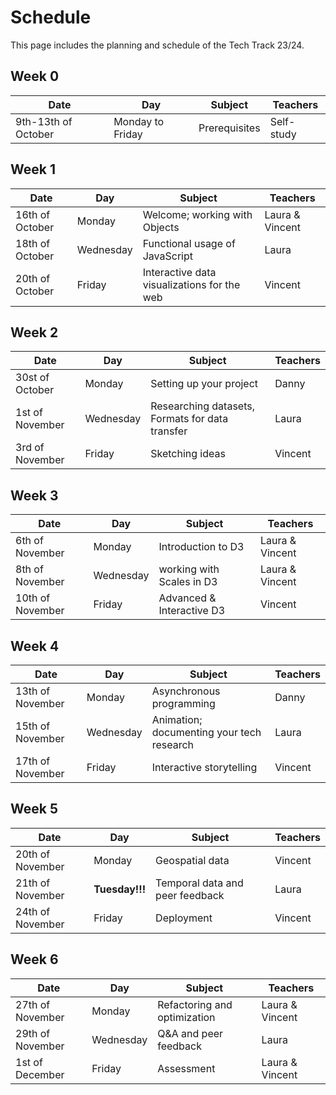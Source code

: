 # Schedule

This page includes the planning and schedule of the Tech Track 23/24.

## Week 0

<table style="width:100%">
  <thead>
    <tr>
      <th><strong>Date</strong></th>
      <th><strong>Day</strong></th>
      <th><strong>Subject</strong></th>
      <th><strong>Teachers</strong></th>
    </tr>
  </thead>
  <tbody>
   	<tr>
  		<td>9th-13th of October</td>
  		<td>Monday to Friday</td>
  		<td>Prerequisites</td>
  		<td>Self-study</td>
  	</tr>
  </tbody>
</table>

## Week 1

<table style="width:100%">
  <thead>
    <tr>
      <th><strong>Date</strong></th>
      <th><strong>Day</strong></th>
      <th><strong>Subject</strong></th>
      <th><strong>Teachers</strong></th>
    </tr>
  </thead>
  <tbody>
  	<tr>
  		<td>16th of October</td>
  		<td>Monday</td>
  		<td>Welcome; working with Objects</td>
  		<td>Laura & Vincent</td>
  	</tr>
  	<tr>
  		<td>18th of October</td>
  		<td>Wednesday</td>
  		<td>Functional usage of JavaScript</td>
  		<td>Laura</td>
  	</tr>
   	<tr>
  		<td>20th of October</td>
  		<td>Friday</td>
  		<td>Interactive data visualizations for the web</td>
  		<td>Vincent</td>
  	</tr>
  </tbody>
</table>

## Week 2

<table style="width:100%">
  <thead>
    <tr>
      <th><strong>Date</strong></th>
      <th><strong>Day</strong></th>
      <th><strong>Subject</strong></th>
      <th><strong>Teachers</strong></th>
    </tr>
  </thead>
  <tbody>
  	<tr>
  		<td>30st of October</td>
  		<td>Monday</td>
  		<td>Setting up your project</td>
  		<td>Danny</td>
  	</tr>
  	<tr>
  		<td>1st of November</td>
  		<td>Wednesday</td>
  		<td>Researching datasets, Formats for data transfer</td>
  		<td>Laura</td>
  	</tr>
   	<tr>
  		<td>3rd of November</td>
  		<td>Friday</td>
  		<td>Sketching ideas</td>
  		<td>Vincent</td>
  	</tr>
  </tbody>
 </table>

## Week 3

<table style="width:100%">
  <thead>
    <tr>
      <th><strong>Date</strong></th>
      <th><strong>Day</strong></th>
      <th><strong>Subject</strong></th>
      <th><strong>Teachers</strong></th>
    </tr>
  </thead>
  <tbody>
  	<tr>
  		<td>6th of November</td>
  		<td>Monday</td>
  		<td>Introduction to D3</td>
  		<td>Laura & Vincent</td>
  	</tr>
  	<tr>
  		<td>8th of November</td>
  		<td>Wednesday</td>
  		<td>working with Scales in D3</td>
  		<td>Laura & Vincent</td>
  		<!--td><a href="https://clarify.nl/">Wimer Hazenberg (Clarify)</a></td-->
  	</tr>
   	<tr>
  		<td>10th of November</td>
  		<td>Friday</td>
  		<td>Advanced & Interactive D3</td>
  		<td>Vincent</td>
  	</tr>
  </tbody>
 </table>

## Week 4

<table style="width:100%">
  <thead>
    <tr>
      <th><strong>Date</strong></th>
      <th><strong>Day</strong></th>
      <th><strong>Subject</strong></th>
      <th><strong>Teachers</strong></th>
    </tr>
  </thead>
  <tbody>
  	<tr>
  		<td>13th of November</td>
  		<td>Monday</td>
  		<td>Asynchronous programming</td>
  		<td>Danny</td>
  	</tr>
  	<tr>
  		<td>15th of November</td>
  		<td>Wednesday</td>
  		<td>Animation; documenting your tech research</td>
  		<td>Laura</td>
  		<!--td>Case analysis: Flitser</td-->
  		<!--td><a href="https://nos.nl/op3">Roos Verkade (NOSop3)</a></td-->
  	</tr>
   	<tr>
  		<td>17th of November</td>
  		<td>Friday</td>
  		<td>Interactive storytelling</td>
  		<td>Vincent</td>
  	</tr>
  </tbody>
 </table>

 ## Week 5

<table style="width:100%">
  <thead>
    <tr>
      <th><strong>Date</strong></th>
      <th><strong>Day</strong></th>
      <th><strong>Subject</strong></th>
      <th><strong>Teachers</strong></th>
    </tr>
  </thead>
  <tbody>
  	<tr>
  		<td>20th of November</td>
  		<td>Monday</td>
  		<td>Geospatial data</td>
  		<td>Vincent</td>
  	</tr>
  	<tr>
  		<td>21th of November</td>
  		<td><strong>Tuesday!!!</strong></td>
  		<td>Temporal data and peer feedback</td>
  		<td>Laura</td>
  	</tr>
   	<tr>
  		<td>24th of November</td>
  		<td>Friday</td>
  		<td>Deployment</td>
  		<td>Vincent</td>
  	</tr>
  </tbody>
 </table>

## Week 6

<table style="width:100%">
  <thead>
    <tr>
      <th><strong>Date</strong></th>
      <th><strong>Day</strong></th>
      <th><strong>Subject</strong></th>
      <th><strong>Teachers</strong></th>
    </tr>
  </thead>
  <tbody>
  	<tr>
  		<td>27th of November</td>
  		<td>Monday</td>
  		<td>Refactoring and optimization</td>
  		<td>Laura & Vincent</td>
  	</tr>
  	<tr>
  		<td>29th of November</td>
  		<td>Wednesday</td>
  		<td>Q&A and peer feedback</td>
  		<td>Laura</td>
  	</tr>
   	<tr>
  		<td>1st of December</td>
  		<td>Friday</td>
  		<td>Assessment</td>
  		<td>Laura & Vincent</td>
  	</tr>
  </tbody>
 </table>
